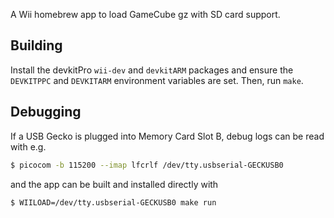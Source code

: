 A Wii homebrew app to load GameCube gz with SD card support.

## Building

Install the devkitPro `wii-dev` and `devkitARM` packages and ensure the
`DEVKITPPC` and `DEVKITARM` environment variables are set. Then, run `make`.

## Debugging

If a USB Gecko is plugged into Memory Card Slot B, debug logs can be read with e.g.

```sh
$ picocom -b 115200 --imap lfcrlf /dev/tty.usbserial-GECKUSB0
```

and the app can be built and installed directly with

```sh
$ WIILOAD=/dev/tty.usbserial-GECKUSB0 make run
```
